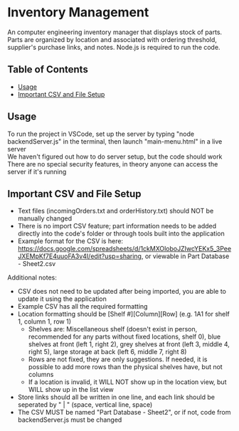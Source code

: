 # Inventory Management
An computer engineering inventory manager that displays stock of parts. Parts are organized by location and associated with ordering threshold, supplier's purchase links, and notes. Node.js is required to run the code.
## Table of Contents
- [Usage](#usage)
- [Important CSV and File Setup](#important-csv-and-file-setup)

## Usage
To run the project in VSCode, set up the server by typing "node backendServer.js" in the terminal, then launch "main-menu.html" in a live server  
We haven't figured out how to do server setup, but the code should work  
There are no special security features, in theory anyone can access the server if it's running  

## Important CSV and File Setup
- Text files (incomingOrders.txt and orderHistory.txt) should NOT be manually changed
- There is no import CSV feature; part information needs to be added directly into the code's folder or through tools built into the application
- Example format for the CSV is here: https://docs.google.com/spreadsheets/d/1ckMXOloboJZIwcYEKx5_3PeeJXEMpKf7E4uuoFA3v4I/edit?usp=sharing, or viewable in Part Database - Sheet2.csv  

Additional notes:
- CSV does not need to be updated after being imported, you are able to update it using the application
- Example CSV has all the required formatting
- Location formatting should be [Shelf #][Column][Row] (e.g. 1A1 for shelf 1, column 1, row 1)
  - Shelves are: Miscellaneous shelf (doesn't exist in person, recommended for any parts without fixed locations, shelf 0), blue shelves at front (left 1, right 2), grey shelves at front (left 3, middle 4, right 5), large storage at back (left 6, middle 7, right 8)
  - Rows are not fixed, they are only suggestions. If needed, it is possible to add more rows than the physical shelves have, but not columns
  - If a location is invalid, it WILL NOT show up in the location view, but WILL show up in the list view
- Store links should all be written in one line, and each link should be seperated by " | " (space, vertical line, space)
- The CSV MUST be named "Part Database - Sheet2", or if not, code from backendServer.js must be changed
